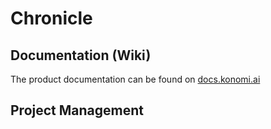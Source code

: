 # Chronicle

## Documentation (Wiki)

The product documentation can be found on [docs.konomi.ai](https://docs.konomi.ai)

## Project Management

